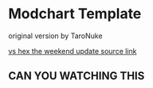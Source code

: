 # Modchart Template
original version by TaroNuke

[vs hex the weekend update source link](https://github.com/Kade-github/Hex-The-Weekend-Update)

## CAN YOU WATCHING THIS
